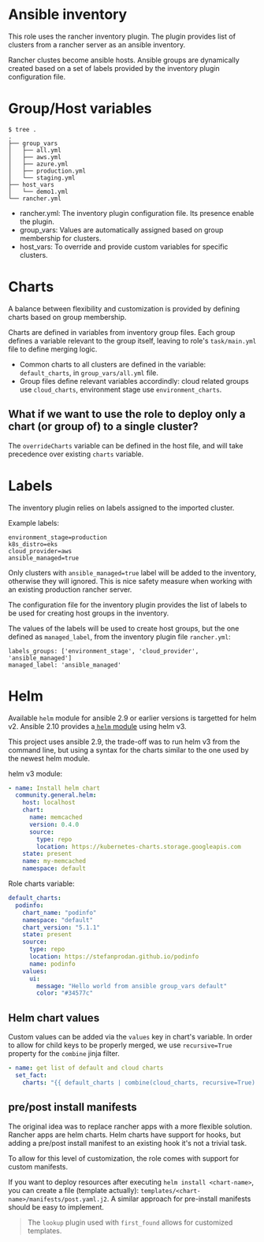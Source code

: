 # Ansible inventory

This role uses the rancher inventory plugin. The plugin provides list of clusters from a rancher server as an ansible inventory.

Rancher clustes become ansible hosts. Ansible groups are dynamically created based on a set of labels provided by the inventory plugin configuration file.

# Group/Host variables

```
$ tree .
.
├── group_vars
│   ├── all.yml
│   ├── aws.yml
│   ├── azure.yml
│   ├── production.yml
│   └── staging.yml
├── host_vars
│   └── demo1.yml
└── rancher.yml
```

* rancher.yml: The inventory plugin configuration file. Its presence enable the plugin.
* group_vars: Values are automatically assigned based on group membership for clusters.
* host_vars: To override and provide custom variables for specific clusters.

# Charts

A balance between flexibility and customization is provided by defining charts based on group membership.

Charts are defined in variables from inventory group files. Each group defines a variable relevant to the group itself, leaving to role's `task/main.yml` file to define merging logic.

* Common charts to all clusters are defined in the variable: `default_charts`, in `group_vars/all.yml` file.
* Group files define relevant variables accordindly: cloud related groups use `cloud_charts`, environment stage use `environment_charts`.

## What if we want to use the role to deploy only a chart (or group of) to a single cluster?

The `overrideCharts` variable can be defined in the host file, and will take precedence over existing `charts` variable.

# Labels

The inventory plugin relies on labels assigned to the imported cluster.

Example labels:

```
environment_stage=production
k8s_distro=eks
cloud_provider=aws
ansible_managed=true
```

Only clusters with `ansible_managed=true` label will be added to the inventory, otherwise they will ignored. This is nice safety measure when working with an existing production rancher server.

The configuration file for the inventory plugin provides the list of labels to be used for creating host groups in the inventory. 

The values of the labels will be used to create host groups, but the one defined as `managed_label`, from the inventory plugin file `rancher.yml`:

```
labels_groups: ['environment_stage', 'cloud_provider', 'ansible_managed']
managed_label: 'ansible_managed'
```


# Helm

Available `helm` module for ansible 2.9 or earlier versions is targetted for helm v2. Ansible 2.10 provides a[ `helm` module](https://docs.ansible.com/ansible/latest/collections/community/general/helm_module.html) using helm v3.

This project uses ansible 2.9, the trade-off was to run helm v3 from the command line, but using a syntax for the charts similar to the one used by the newest helm module.

helm v3 module:

```yaml
- name: Install helm chart
  community.general.helm:
    host: localhost
    chart:
      name: memcached
      version: 0.4.0
      source:
        type: repo
        location: https://kubernetes-charts.storage.googleapis.com
    state: present
    name: my-memcached
    namespace: default
```

Role charts variable:
```yaml
default_charts:
  podinfo:
    chart_name: "podinfo"
    namespace: "default"
    chart_version: "5.1.1"
    state: present
    source:
      type: repo
      location: https://stefanprodan.github.io/podinfo
      name: podinfo
    values:
      ui:
        message: "Hello world from ansible group_vars default"
        color: "#34577c"
```

## Helm chart values

Custom values can be added via the `values` key in chart's variable. In order to allow for child keys to be properly merged, we use `recursive=True` property for the `combine` jinja filter.

```yaml
- name: get list of default and cloud charts
  set_fact:
    charts: "{{ default_charts | combine(cloud_charts, recursive=True) }}"
```    

## pre/post install manifests

The original idea was to replace rancher apps with a more flexible solution. Rancher apps are helm charts. Helm charts have support for hooks, but adding a pre/post install manifest to an existing hook it's not a trivial task.

To allow for this level of customization, the role comes with support for custom manifests. 

If you want to deploy resources after executing `helm install <chart-name>`, you can create a file (template actually): `templates/<chart-name>/manifests/post.yaml.j2`. A similar approach for pre-install manifests should be easy to implement.

> The `lookup` plugin used with `first_found` allows for customized templates.


